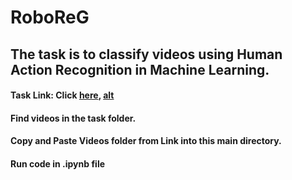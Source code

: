 # RoboReG

## The task is to classify videos using Human Action Recognition in Machine Learning.

#### Task Link: Click [here](https://drive.google.com/file/d/1i2VRHVGlYt-0a7uoFFdEDdyoiV3ajrYp/view), [alt](https://shorturl.at/abefB)

#### Find videos in the task folder.
#### Copy and Paste Videos folder from Link into this main directory.
#### Run code in .ipynb file
